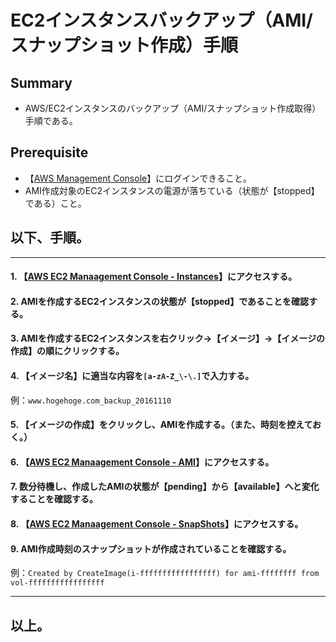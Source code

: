# EC2インスタンスバックアップ（AMI/スナップショット作成）手順

## Summary
- AWS/EC2インスタンスのバックアップ（AMI/スナップショット作成取得）手順である。

## Prerequisite
- 【[AWS Management Console](https://ap-northeast-1.console.aws.amazon.com/ec2/v2/home?region=ap-northeast-1#Instances:sort=instanceId)】にログインできること。
- AMI作成対象のEC2インスタンスの電源が落ちている（状態が【stopped】である）こと。

## 以下、手順。

--------------------------------

#### 1. 【[AWS EC2 Manaagement Console - Instances](https://ap-northeast-1.console.aws.amazon.com/ec2/v2/home?region=ap-northeast-1#Instances:sort=instanceId)】にアクセスする。

#### 2. AMIを作成するEC2インスタンスの状態が【stopped】であることを確認する。

#### 3. AMIを作成するEC2インスタンスを右クリック->【イメージ】->【イメージの作成】の順にクリックする。

#### 4. 【イメージ名】に適当な内容を`[a-zA-Z_\-\.]`で入力する。
例：`www.hogehoge.com_backup_20161110`

#### 5. 【イメージの作成】をクリックし、AMIを作成する。（また、時刻を控えておく。）

#### 6. 【[AWS EC2 Manaagement Console - AMI](https://ap-northeast-1.console.aws.amazon.com/ec2/v2/home?region=ap-northeast-1#Images:visibility=owned-by-me;sort=creationDate)】にアクセスする。

#### 7. 数分待機し、作成したAMIの状態が【pending】から【available】へと変化することを確認する。

#### 8. 【[AWS EC2 Manaagement Console - SnapShots](https://ap-northeast-1.console.aws.amazon.com/ec2/v2/home?region=ap-northeast-1#Snapshots:sort=startTime)】にアクセスする。

#### 9. AMI作成時刻のスナップショットが作成されていることを確認する。
例：`Created by CreateImage(i-fffffffffffffffff) for ami-ffffffff from vol-fffffffffffffffff`

--------------------------------

## 以上。
